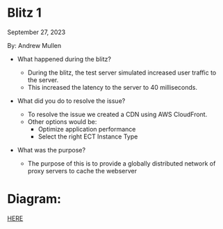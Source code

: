 
# Blitz 1
September 27, 2023

By: Andrew Mullen

- What happened during the blitz?
  - During the blitz, the test server simulated increased user traffic to the server.
  - This increased the latency to the server to 40 milliseconds.
    
- What did you do to resolve the issue?
  - To resolve the issue we created a CDN using AWS CloudFront.
  - Other options would be:
    - Optimize application performance
    - Select the right ECT Instance Type
      
- What was the purpose?
  - The purpose of this is to provide a globally distributed network of proxy servers to cache the webserver
 
# Diagram:

[HERE](https://github.com/andmulLABS01/Deployment_3AM/blob/main/StageView.PNG)

